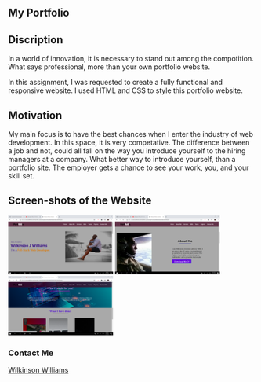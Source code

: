 ## My Portfolio 

## Discription
In a world of innovation, it is necessary to stand out among the compotition. What says professional, more than your own portfolio website.

In this assignment, I was requested to create a fully functional and responsive website. I used HTML and CSS to style this portfolio website.

## Motivation
My main focus is to have the best chances when I enter the industry of web development. In this space, it is very competative. The difference between a job and not, could all fall on the way you introduce yourself to the hiring managers at a company. What better way to introduce yourself, than a portfolio site. The employer gets a chance to see your work, you, and your skill set.

## Screen-shots of the Website
<img width="214" alt="Website Screen Shots" src="Images/2020-11-03.png">

<img width="214" alt="Website Screen Shots" src="Images/2020-11-03 (1).png">

<img width="214" alt="Website Screen Shots" src="Images/2020-11-03 (2).png">

### Contact Me

<a href="mailto:srawilkinsonwilliams@yahoo.com"> Wilkinson Williams </a>
